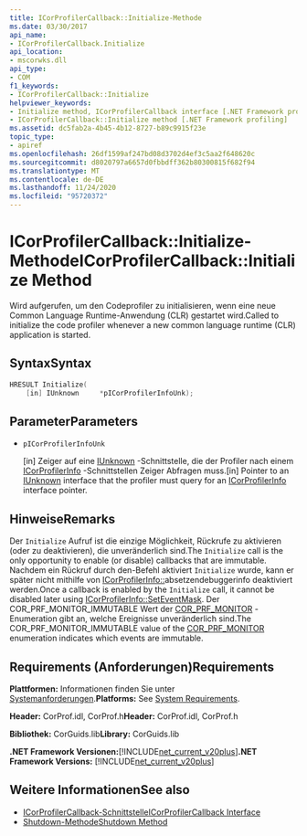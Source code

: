 ```yaml
---
title: ICorProfilerCallback::Initialize-Methode
ms.date: 03/30/2017
api_name:
- ICorProfilerCallback.Initialize
api_location:
- mscorwks.dll
api_type:
- COM
f1_keywords:
- ICorProfilerCallback::Initialize
helpviewer_keywords:
- Initialize method, ICorProfilerCallback interface [.NET Framework profiling]
- ICorProfilerCallback::Initialize method [.NET Framework profiling]
ms.assetid: dc5fab2a-4b45-4b12-8727-b89c9915f23e
topic_type:
- apiref
ms.openlocfilehash: 26df1599af247bd08d3702d4ef3c5aa2f648620c
ms.sourcegitcommit: d8020797a6657d0fbbdff362b80300815f682f94
ms.translationtype: MT
ms.contentlocale: de-DE
ms.lasthandoff: 11/24/2020
ms.locfileid: "95720372"
---
```

# <a name="icorprofilercallbackinitialize-method"></a><span data-ttu-id="d4408-102">ICorProfilerCallback::Initialize-Methode</span><span class="sxs-lookup"><span data-stu-id="d4408-102">ICorProfilerCallback::Initialize Method</span></span>

<span data-ttu-id="d4408-103">Wird aufgerufen, um den Codeprofiler zu initialisieren, wenn eine neue Common Language Runtime-Anwendung (CLR) gestartet wird.</span><span class="sxs-lookup"><span data-stu-id="d4408-103">Called to initialize the code profiler whenever a new common language runtime (CLR) application is started.</span></span>  
  
## <a name="syntax"></a><span data-ttu-id="d4408-104">Syntax</span><span class="sxs-lookup"><span data-stu-id="d4408-104">Syntax</span></span>  
  
```cpp  
HRESULT Initialize(  
    [in] IUnknown     *pICorProfilerInfoUnk);  
```  
  
## <a name="parameters"></a><span data-ttu-id="d4408-105">Parameter</span><span class="sxs-lookup"><span data-stu-id="d4408-105">Parameters</span></span>

- `pICorProfilerInfoUnk`

  <span data-ttu-id="d4408-106">\[in] Zeiger auf eine [IUnknown](/cpp/atl/iunknown) -Schnittstelle, die der Profiler nach einem [ICorProfilerInfo](icorprofilerinfo-interface.md) -Schnittstellen Zeiger Abfragen muss.</span><span class="sxs-lookup"><span data-stu-id="d4408-106">\[in] Pointer to an [IUnknown](/cpp/atl/iunknown) interface that the profiler must query for an [ICorProfilerInfo](icorprofilerinfo-interface.md) interface pointer.</span></span>  

## <a name="remarks"></a><span data-ttu-id="d4408-107">Hinweise</span><span class="sxs-lookup"><span data-stu-id="d4408-107">Remarks</span></span>  

 <span data-ttu-id="d4408-108">Der `Initialize` Aufruf ist die einzige Möglichkeit, Rückrufe zu aktivieren (oder zu deaktivieren), die unveränderlich sind.</span><span class="sxs-lookup"><span data-stu-id="d4408-108">The `Initialize` call is the only opportunity to enable (or disable) callbacks that are immutable.</span></span> <span data-ttu-id="d4408-109">Nachdem ein Rückruf durch den-Befehl aktiviert `Initialize` wurde, kann er später nicht mithilfe von [ICorProfilerInfo::](icorprofilerinfo-seteventmask-method.md)absetzendebuggerinfo deaktiviert werden.</span><span class="sxs-lookup"><span data-stu-id="d4408-109">Once a callback is enabled by the `Initialize` call, it cannot be disabled later using [ICorProfilerInfo::SetEventMask](icorprofilerinfo-seteventmask-method.md).</span></span> <span data-ttu-id="d4408-110">Der COR_PRF_MONITOR_IMMUTABLE Wert der [COR_PRF_MONITOR](cor-prf-monitor-enumeration.md) -Enumeration gibt an, welche Ereignisse unveränderlich sind.</span><span class="sxs-lookup"><span data-stu-id="d4408-110">The COR_PRF_MONITOR_IMMUTABLE value of the [COR_PRF_MONITOR](cor-prf-monitor-enumeration.md) enumeration indicates which events are immutable.</span></span>  
  
## <a name="requirements"></a><span data-ttu-id="d4408-111">Requirements (Anforderungen)</span><span class="sxs-lookup"><span data-stu-id="d4408-111">Requirements</span></span>  

 <span data-ttu-id="d4408-112">**Plattformen:** Informationen finden Sie unter [Systemanforderungen](../../get-started/system-requirements.md).</span><span class="sxs-lookup"><span data-stu-id="d4408-112">**Platforms:** See [System Requirements](../../get-started/system-requirements.md).</span></span>  
  
 <span data-ttu-id="d4408-113">**Header:** CorProf.idl, CorProf.h</span><span class="sxs-lookup"><span data-stu-id="d4408-113">**Header:** CorProf.idl, CorProf.h</span></span>  
  
 <span data-ttu-id="d4408-114">**Bibliothek:** CorGuids.lib</span><span class="sxs-lookup"><span data-stu-id="d4408-114">**Library:** CorGuids.lib</span></span>  
  
 <span data-ttu-id="d4408-115">**.NET Framework Versionen:**[!INCLUDE[net_current_v20plus](../../../../includes/net-current-v20plus-md.md)]</span><span class="sxs-lookup"><span data-stu-id="d4408-115">**.NET Framework Versions:** [!INCLUDE[net_current_v20plus](../../../../includes/net-current-v20plus-md.md)]</span></span>  
  
## <a name="see-also"></a><span data-ttu-id="d4408-116">Weitere Informationen</span><span class="sxs-lookup"><span data-stu-id="d4408-116">See also</span></span>

- [<span data-ttu-id="d4408-117">ICorProfilerCallback-Schnittstelle</span><span class="sxs-lookup"><span data-stu-id="d4408-117">ICorProfilerCallback Interface</span></span>](icorprofilercallback-interface.md)
- [<span data-ttu-id="d4408-118">Shutdown-Methode</span><span class="sxs-lookup"><span data-stu-id="d4408-118">Shutdown Method</span></span>](icorprofilercallback-shutdown-method.md)
